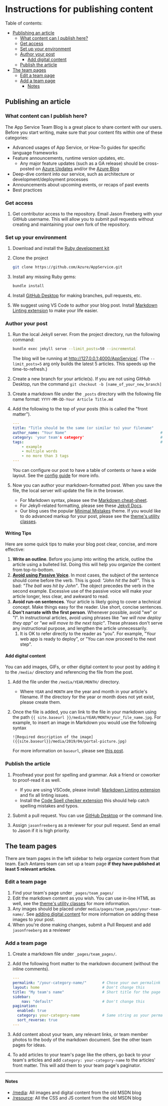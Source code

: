 # Instructions for publishing content

Table of contents:

- [Publishing an article](#publishing-an-article)
  - [What content can I publish here?](#what-content-can-i-publish-here-)
  - [Get access](#get-access)
  - [Set up your environment](#set-up-your-environment)
  - [Author your post](#author-your-post)
    - [Add digital content](#add-digital-content)
  - [Publish the article](#publish-the-article)
- [The team pages](#the-team-pages)
  - [Edit a team page](#edit-a-team-page)
  - [Add a team page](#add-a-team-page)
    - [Notes](#notes)

## Publishing an article

### What content can I publish here?

The App Service Team Blog is a great place to share content with our users. Before you start writing, make sure that your content fits within one of these categories:

- Advanced usages of App Service, or How-To guides for specific language frameworks
- Feature announcements, runtime version updates, etc.
  - Any major feature updates (such as a GA release) should be cross-posted on [Azure Updates](https://azure.microsoft.com/updates/) and/or the [Azure Blog](https://azure.microsoft.com/blog/)
- Deep-dive content into our service, such as architecture or development/deployment processes
- Announcements about upcoming events, or recaps of past events
- Best practices

### Get access

1. Get contributor access to the repository. Email Jason Freeberg with your GitHub username. This will allow you to submit pull requests without creating and maintaining your own fork of the repository.

### Set up your environment

1. Download and install the [Ruby development kit](https://jekyllrb.com/docs/installation/)

1. Clone the project

    ```bash
    git clone https://github.com/Azure/AppService.git
    ```

1. Install any missing Ruby gems:

    ```bash
    bundle install
    ```

1. Install [GitHub Desktop](https://desktop.github.com/) for making branches, pull requests, etc.

1. We suggest using VS Code to author your blog post. Install [Markdown Linting extension](https://marketplace.visualstudio.com/items?itemName=DavidAnson.vscode-markdownlint) to make your life easier.

### Author your post

1. Run the local Jekyll server. From the project directory, run the following command:

    ```bash
    bundle exec jekyll serve --limit_posts=50 --incremental
    ```

    The blog will be running at <http://127.0.0.1:4000/AppService/>. (The `--limit_posts=5` arg only builds the latest 5 articles. This speeds up the time-to-refresh.)

1. Create a new branch for your article(s). If you are not using GitHub Desktop, run the command `git checkout -b [name_of_your_new_branch]`

1. Create a markdown file under the `_posts` directory with the following file name format: `YYYY-MM-DD-Your Article Title.md`

1. Add the following to the top of your posts (this is called the "front matter").

    ```yaml
    ---
    title: "Title should be the same (or similar to) your filename"
    author_name: "Your Name"                                          # required
    category: 'your team's category'                                  # optional
    tags:                                                             # tags are optional
        - example
        - multiple words
        - no more than 3 tags
    ---
    ```

    You can configure our post to have a table of contents or have a wide layout. See the [config guide](https://mmistakes.github.io/minimal-mistakes/docs/layouts/) for more info.

1. Now you can author your markdown-formatted post. When you save the file, the local server will update the file in the browser.

    - For Markdown syntax, please see the [Markdown cheat-sheet](https://github.com/adam-p/markdown-here/wiki/Markdown-Cheatsheet).
    - For Jekyll-related formatting, please see these [Jekyll Docs](https://jekyllrb.com/docs/posts/).
    - Our blog uses the popular [Minimal Mistakes](https://github.com/mmistakes) theme. If you would like to do advanced markup for your post, please see the [theme's utility classes](https://mmistakes.github.io/minimal-mistakes/docs/utility-classes/).

#### Writing Tips

Here are some quick tips to make your blog post clear, concise, and more effective:

1. **Write an outline**. Before you jump into writing the article, outline the article using a bulleted list. Doing this will help you organize the content from top-to-bottom.
1. [**Avoid using Passive Voice**](https://www.wikihow.com/Avoid-Using-the-Passive-Voice). In most cases, the subject of the sentence should come before the verb. This is good: _"John hit the ball"_. This is bad: _"The ball was hit by John"_. The object precedes the verb in the second example. Excessive use of the passive voice will make your article longer, less clear, and awkward to read.
1. **Avoid run-on sentences**. Your article is likely going to cover a technical concept. Make things easy for the reader. Use short, concise sentences.
1. **Don't narrate with the first person**. Whenever possible, avoid "we" or "I". In instructional articles, avoid using phrases like _"we will now deploy they app"_ or _"we will move to the next topic"_. These phrases don't serve any instructional purpose, and lengthen the article unnecessarily.
    1. It is OK to refer directly to the reader as "you". For example, "Your web app is ready to deploy", or "You can now proceed to the next step".

#### Add digital content

You can add images, GIFs, or other digital content to your post by adding it to the `/media/` directory and referencing the file from the post.

1. Add the file under the `/media/YEAR/MONTH/` directory.
    - Where `YEAR` and `MONTH` are the year and month in your article's filename. If the directory for the year or month does not yet exist, please create them.
1. Once the file is added, you can link to the file in your markdown using the path `{{ site.baseurl }}/media/YEAR/MONTH/your_file_name.jpg`. For example, to insert an image in Markdown you would use the following syntax

    ```text
    ![Required description of the image]({{site.baseurl}}/media/2019/04/portal-picture.jpg)
    ```

    For more information on `baseurl`, please see [this post](https://byparker.com/blog/2014/clearing-up-confusion-around-baseurl/).

### Publish the article

1. Proofread your post for spelling and grammar. Ask a friend or coworker to proof-read it as well.

    - If you are using VSCode, please install: [Markdown Linting extension](https://marketplace.visualstudio.com/items?itemName=DavidAnson.vscode-markdownlint) and fix all linting issues.
    - Install the [Code Spell checker extension](https://marketplace.visualstudio.com/items?itemName=streetsidesoftware.code-spell-checker) this should help catch spelling mistakes and typos.

1. Submit a pull request. You can use [GitHub Desktop](https://help.github.com/en/desktop/contributing-to-projects/creating-a-pull-request) or the command line.

1. Assign `jasonfreeberg` as a reviewer for your pull request. Send an email to Jason if it is high priority.

## The team pages

There are team pages in the left sidebar to help organize content from that team. Each Antares team can set up a team page **if they have published at least 5 relevant articles**.

### Edit a team page

1. Find your team's page under `_pages/team_pages/`
1. Edit the markdown content as you wish. You can use in-line HTML as well, see the [theme's utility classes](https://mmistakes.github.io/minimal-mistakes/docs/utility-classes/) for more information.
1. Any images should be placed under `media/pages/team_pages/your-team-name/`. See [adding digital content](#adding-digital-content) for more information on adding these images to your post.
1. When you're done making changes, submit a Pull Request and add `jasonfreeberg` as a reviewer

### Add a team page

1. Create a markdown file under `_pages/team_pages/`.
1. Add the following front matter to the markdown document (without the inline comments).

    ```yaml
    ---
    permalink: "/your-category-name/"       # Chose your own permalink
    layout: home                            # Don't change this
    title: "My team's name"                 # Short title for the page
    sidebar:
        nav: "default"                      # Don't change this
    pagination:
      enabled: true
      category: your-category-name          # Same string as your permalink, w/o the slashes
      sort_reverse: true
    ---
    ```

1. Add content about your team, any relevant links, or team member photos to the body of the markdown document. See the other team pages for ideas.
1. To add articles to your team's page like the others, go back to your team's articles and add `category: your-category-name` to the articles' front matter. This will add them to your team page's paginator.

---------

#### Notes

- [/media](/media): All images and digital content from the old MSDN blog
- [/resource](/resource): All the CSS and JS content from the old MSDN blog